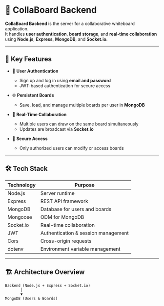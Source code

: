 # 🧠 CollaBoard Backend

**CollaBoard Backend** is the server for a collaborative whiteboard application.  
It handles **user authentication**, **board storage**, and **real-time collaboration** using **Node.js**, **Express**, **MongoDB**, and **Socket.io**.

---

## 🔧 Key Features

- 👥 **User Authentication**  
  - Sign up and log in using **email and password**  
  - JWT-based authentication for secure access  

- 🌐 **Persistent Boards**  
  - Save, load, and manage multiple boards per user in **MongoDB**  

- 🔄 **Real-Time Collaboration**  
  - Multiple users can draw on the same board simultaneously  
  - Updates are broadcast via **Socket.io**  

- 🔑 **Secure Access**  
  - Only authorized users can modify or access boards  

---

## 🛠 Tech Stack

| Technology | Purpose |
|------------|---------|
| Node.js | Server runtime |
| Express | REST API framework |
| MongoDB | Database for users and boards |
| Mongoose | ODM for MongoDB |
| Socket.io | Real-time collaboration |
| JWT | Authentication & session management |
| Cors | Cross-origin requests |
| dotenv | Environment variable management |

---

## 🏗 Architecture Overview

```text
Backend (Node.js + Express + Socket.io)
       │
       ▼
MongoDB (Users & Boards)
